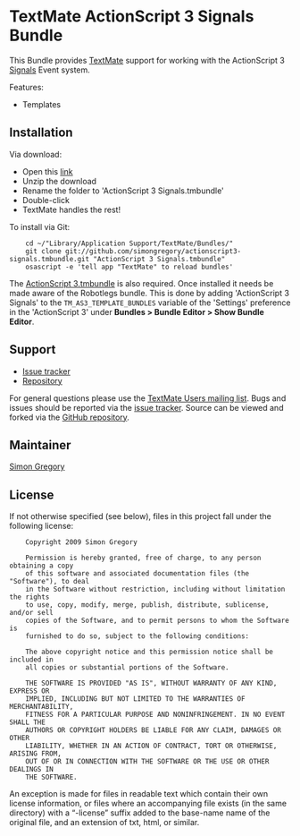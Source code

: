 TextMate ActionScript 3 Signals Bundle
========================================

This Bundle provides [TextMate][tm] support for working with the ActionScript 3 [Signals][signals] Event system.

Features:

 * Templates

Installation
------------

Via download:

 * Open this [link][as3_signals_bundle_zip]
 * Unzip the download  
 * Rename the folder to 'ActionScript 3 Signals.tmbundle'
 * Double-click  
 * TextMate handles the rest!  

To install via Git:

		cd ~/"Library/Application Support/TextMate/Bundles/"
		git clone git://github.com/simongregory/actionscript3-signals.tmbundle.git "ActionScript 3 Signals.tmbundle"
		osascript -e 'tell app "TextMate" to reload bundles'

The [ActionScript 3.tmbundle][as3_bundle] is also required. Once installed it needs
be made aware of the Robotlegs bundle. This is done by adding 'ActionScript 3 Signals'
to the `TM_AS3_TEMPLATE_BUNDLES` variable of the 'Settings' preference in the
'ActionScript 3' under **Bundles > Bundle Editor > Show Bundle Editor**.

Support
-------

 * [Issue tracker][issue_tracker]
 * [Repository][repo]

For general questions please use the [TextMate Users mailing list][tm_mailing_list].
Bugs and issues should be reported via the [issue tracker][issue_tracker].
Source can be viewed and forked via the [GitHub repository][repo].

Maintainer
----------

[Simon Gregory][sg_blog]

License
-------

If not otherwise specified (see below), files in this project fall under the following license:

		Copyright 2009 Simon Gregory

		Permission is hereby granted, free of charge, to any person obtaining a copy
		of this software and associated documentation files (the "Software"), to deal
		in the Software without restriction, including without limitation the rights
		to use, copy, modify, merge, publish, distribute, sublicense, and/or sell
		copies of the Software, and to permit persons to whom the Software is
		furnished to do so, subject to the following conditions:

		The above copyright notice and this permission notice shall be included in
		all copies or substantial portions of the Software.

		THE SOFTWARE IS PROVIDED "AS IS", WITHOUT WARRANTY OF ANY KIND, EXPRESS OR
		IMPLIED, INCLUDING BUT NOT LIMITED TO THE WARRANTIES OF MERCHANTABILITY,
		FITNESS FOR A PARTICULAR PURPOSE AND NONINFRINGEMENT. IN NO EVENT SHALL THE
		AUTHORS OR COPYRIGHT HOLDERS BE LIABLE FOR ANY CLAIM, DAMAGES OR OTHER
		LIABILITY, WHETHER IN AN ACTION OF CONTRACT, TORT OR OTHERWISE, ARISING FROM,
		OUT OF OR IN CONNECTION WITH THE SOFTWARE OR THE USE OR OTHER DEALINGS IN
		THE SOFTWARE.

An exception is made for files in readable text which contain their own license 
information, or files where an accompanying file exists (in the same directory) 
with a “-license” suffix added to the base-name name of the original file, and
an extension of txt, html, or similar.

[signals]: http://github.com/robertpenner/as3-signals
[tm]: http://macromates.com
[as3_bundle]: http://github.com/simongregory/actionscript3-tmbundle/tree/master
[as3_signals_bundle_zip]: http://github.com/simongregory/actionscript3-signals.tmbundle/zipball/master
[issue_tracker]: http://github.com/simongregory/actionscript3-signals.tmbundle/issues
[repo]: http://github.com/simongregory/actionscript3-signals.tmbundle/
[fork]: http://github.com/simongregory/actionscript3-signals.tmbundle/fork
[sg_blog]: http://blog.simonregory.com
[tm_conventions]: http://svn.textmate.org/trunk/Conventions.txt
[tm_env_vars]: http://manual.macromates.com/en/environment_variables
[tm_mailing_list]: http://lists.macromates.com/listinfo/textmate
[fx_conventions]: http://opensource.adobe.com/wiki/display/flexsdk/Coding+Conventions
[rl_knowledge]: http://knowledge.robotlegs.org/

[adobe_flash]: http://www.adobe.com/products/flashplayer/
[adobe_flash_tool]: http://www.adobe.com/products/flash/
